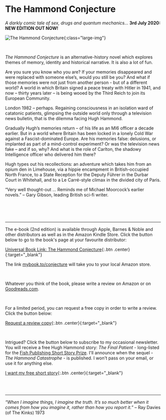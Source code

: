 ﻿---
layout: home
menu: home
---

# The Hammond Conjecture
*A darkly comic tale of sex, drugs and quantum mechanics…*
**3rd July 2020: NEW EDITION OUT NOW!**

![The Hammond Conjecture](/assets/img/hammond.png){:class="large-img"}

<br/>

*The Hammond Conjecture* is an alternative-history novel which explores themes of memory, identity and historical narrative. It is also a lot of fun.

Are you sure you know who you are? If your memories disappeared and were replaced with someone else’s, would you still be you? And what if those memories were not just from another person - but of a different world? A world in which Britain signed a peace treaty with Hitler in 1941, and now – thirty years later – is being wooed by the Third Reich to join its European Community.

London 1982 – perhaps. Regaining consciousness in an isolation ward of catatonic patients, glimpsing the outside world only through a television news bulletin, that is the dilemma facing Hugh Hammond.

Gradually Hugh’s memories return – of his life as an MI6 officer a decade earlier. But in a world where Britain has been locked in a lonely Cold War against a Fascist-dominated Europe. Are his memories false: delusions, or implanted as part of a mind-control experiment? Or was the television news fake – and if so, why? And what is the role of Carlton, the shadowy Intelligence officer who delivered him there?

Hugh types out his recollections: an adventure which takes him from an opium den in Limehouse, via a hippie encampment in British-occupied North France, to a State Reception for the Deputy Führer in the Durbar Court in Whitehall, and to a Le Carré-style climax in the divided city of Paris.

“Very well thought-out … Reminds me of Michael Moorcock’s earlier novels.” – Gary Gibson, leading British sci-fi writer.

​
<br/>
<br/>
<br/>

---

The e-book (2nd edition) is available through Apple, Barnes & Noble and other distributors as well as in the Amazon Kindle Store. Click the button below to go to the book's page at your favourite distributor:

[Universal Book Link: The Hammond Conjecture](https://books2read.com/u/4Dyygr){:.btn .center}{:target="_blank"}

The link [mybook.to/conjecture](https://mybook.to/conjecture) will take you to your local Amazon store. 

<br/>

Whatever you think of the book, please write a review on Amazon or on [Goodreads.com](https://www.goodreads.com/book/show/48593207-the-hammond-conjecture). 

<br/>

For a limited period, you can request a free copy in order to write a review. Click the button below:


[Request a review copy](https://storyoriginapp.com/reviewcopies/954ef05e-6c4c-4c12-a423-03fd9161d0ef){:.btn .center}{:target="_blank"}

<br/>

Intrigued? Click the button below to subscribe to my occasional newsletter. You will receive a free Hugh Hammond story: *The Final Patient* - long-listed for the [Fish Publishing Short Story Prize](https://www.fishpublishing.com/2020/03/16/short-story-prize-2019-20-results-short-long-lists/#long). I'll announce when the sequel - *The Hammond Catastrophe* - is published. I won't pass on your email, or use it for anything else.


[I want my free short story](https://mailchi.mp/b0fc2207af03/newsletter-signup){:.btn .center}{:target="_blank"}

<br/>
<br/>

---
_“When I imagine things, I imagine the truth. It’s so much better when it comes from how you imagine it, rather than how you report it.”_ – Ray Davies (of The Kinks) 1973
